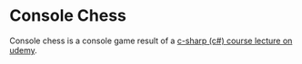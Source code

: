 # Console Chess

Console chess is a console game result of a [c-sharp (c#) course lecture on udemy](https://www.udemy.com/programacao-orientada-a-objetos-csharp/).
